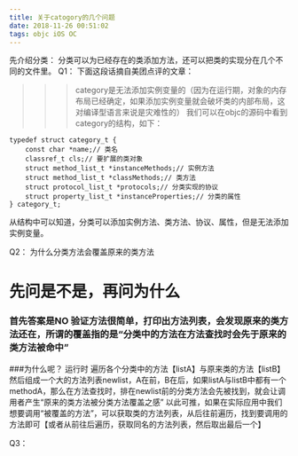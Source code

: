 ```yaml
---
title: 关于catogory的几个问题
date: 2018-11-26 00:51:02
tags: objc iOS OC
---
```

先介绍分类：
分类可以为已经存在的类添加方法，还可以把类的实现分在几个不同的文件里。
Q1：
下面这段话摘自美团点评的文章：
>>>category是无法添加实例变量的（因为在运行期，对象的内存布局已经确定，如果添加实例变量就会破坏类的内部布局，这对编译型语言来说是灾难性的）
我们可以在objc的源码中看到category的结构，如下：
```objc
typedef struct category_t {
    const char *name;// 类名
    classref_t cls;// 要扩展的类对象
    struct method_list_t *instanceMethods;// 实例方法
    struct method_list_t *classMethods;// 类方法
    struct protocol_list_t *protocols;// 分类实现的协议
    struct property_list_t *instanceProperties;// 分类的属性
} category_t;

```
从结构中可以知道，分类可以添加实例方法、类方法、协议、属性，但是无法添加实例变量。

Q2：
为什么分类方法会覆盖原来的类方法
# 先问是不是，再问为什么
### 首先答案是NO 验证方法很简单，打印出方法列表，会发现原来的类方法还在，所谓的覆盖指的是“分类中的方法在方法查找时会先于原来的类方法被命中”
###为什么呢？
运行时 遍历各个分类中的方法【listA】与原来类的方法【listB】然后组成一个大的方法列表newlist，A在前，B在后，如果listA与listB中都有一个methodA，那么在方法查找时，排在newlist前的分类方法会先被找到，就会让调用者产生“原来的类方法被分类方法覆盖之感”
以此可推，如果在实际应用中我们想要调用“被覆盖的方法”，可以获取类的方法列表，从后往前遍历，找到要调用的方法即可【或者从前往后遍历，获取同名的方法列表，然后取出最后一个】

Q3：

